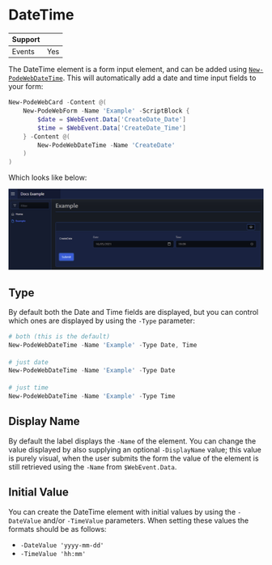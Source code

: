 # DateTime

| Support | |
| ------- |-|
| Events | Yes |

The DateTime element is a form input element, and can be added using [`New-PodeWebDateTime`](../../../Functions/Elements/New-PodeWebDateTime). This will automatically add a date and time input fields to your form:

```powershell
New-PodeWebCard -Content @(
    New-PodeWebForm -Name 'Example' -ScriptBlock {
        $date = $WebEvent.Data['CreateDate_Date']
        $time = $WebEvent.Data['CreateDate_Time']
    } -Content @(
        New-PodeWebDateTime -Name 'CreateDate'
    )
)
```

Which looks like below:

![datetime](../../../images/datetime.png)

## Type

By default both the Date and Time fields are displayed, but you can control which ones are displayed by using the `-Type` parameter:

```powershell
# both (this is the default)
New-PodeWebDateTime -Name 'Example' -Type Date, Time

# just date
New-PodeWebDateTime -Name 'Example' -Type Date

# just time
New-PodeWebDateTime -Name 'Example' -Type Time
```

## Display Name

By default the label displays the `-Name` of the element. You can change the value displayed by also supplying an optional `-DisplayName` value; this value is purely visual, when the user submits the form the value of the element is still retrieved using the `-Name` from `$WebEvent.Data`.

## Initial Value

You can create the DateTime element with initial values by using the `-DateValue` and/or `-TimeValue` parameters. When setting these values the formats should be as follows:

* `-DateValue 'yyyy-mm-dd'`
* `-TimeValue 'hh:mm'`
